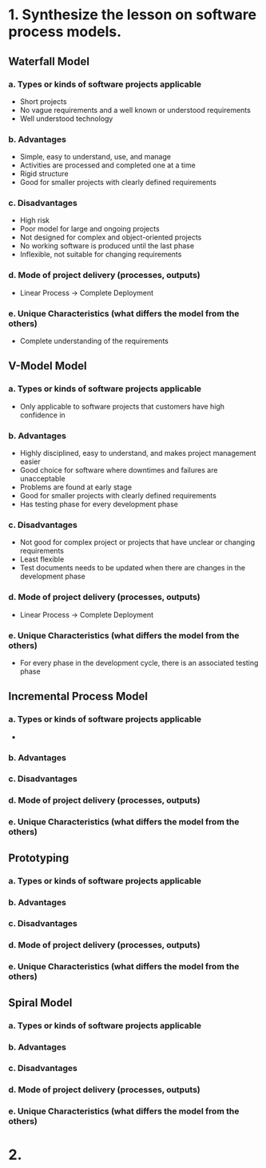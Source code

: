 # 1. Synthesize the lesson on software process models.
## Waterfall Model
### a. Types or kinds of software projects applicable  
- Short projects
- No vague requirements and a well known or understood requirements
- Well understood technology
### b. Advantages  
- Simple, easy to understand, use, and manage
- Activities are processed and completed one at a time
- Rigid structure
- Good for smaller projects with clearly defined requirements
### c. Disadvantages  
- High risk 
- Poor model for large and ongoing projects
- Not designed for complex and object-oriented projects
- No working software is produced until the last phase
- Inflexible, not suitable for changing requirements
### d. Mode of project delivery (processes, outputs)  
- Linear Process -> Complete Deployment
### e. Unique Characteristics (what differs the model from the others)
- Complete understanding of the requirements

## V-Model Model
### a. Types or kinds of software projects applicable  
- Only applicable to software projects that customers have high confidence in
### b. Advantages  
- Highly disciplined, easy to understand, and makes project management easier
- Good choice for software where downtimes and failures are unacceptable
- Problems are found at early stage
- Good for smaller projects with clearly defined requirements
- Has testing phase for every development phase
### c. Disadvantages  
- Not good for complex project or projects that have unclear or changing requirements
- Least flexible
- Test documents needs to be updated when there are changes in the development phase
### d. Mode of project delivery (processes, outputs)  
- Linear Process -> Complete Deployment
### e. Unique Characteristics (what differs the model from the others)
- For every phase in the development cycle, there is an associated testing phase

## Incremental Process Model
### a. Types or kinds of software projects applicable  
- 
### b. Advantages  
### c. Disadvantages  
### d. Mode of project delivery (processes, outputs)  
### e. Unique Characteristics (what differs the model from the others)

## Prototyping
### a. Types or kinds of software projects applicable  
### b. Advantages  
### c. Disadvantages  
### d. Mode of project delivery (processes, outputs)  
### e. Unique Characteristics (what differs the model from the others)

## Spiral Model
### a. Types or kinds of software projects applicable  
### b. Advantages  
### c. Disadvantages  
### d. Mode of project delivery (processes, outputs)  
### e. Unique Characteristics (what differs the model from the others)


# 2.
